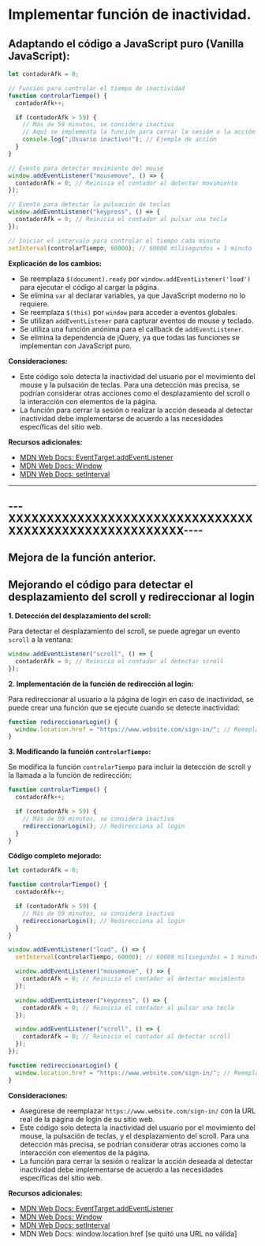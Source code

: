 # Implementar función de inactividad.

## Adaptando el código a JavaScript puro (Vanilla JavaScript):

```javascript
let contadorAfk = 0;

// Función para controlar el tiempo de inactividad
function controlarTiempo() {
  contadorAfk++;

  if (contadorAfk > 59) {
    // Más de 59 minutos, se considera inactivo
    // Aquí se implementa la función para cerrar la sesión o la acción deseada
    console.log("¡Usuario inactivo!"); // Ejemplo de acción
  }
}

// Evento para detectar movimiento del mouse
window.addEventListener("mousemove", () => {
  contadorAfk = 0; // Reinicia el contador al detectar movimiento
});

// Evento para detectar la pulsación de teclas
window.addEventListener("keypress", () => {
  contadorAfk = 0; // Reinicia el contador al pulsar una tecla
});

// Iniciar el intervalo para controlar el tiempo cada minuto
setInterval(controlarTiempo, 60000); // 60000 milisegundos = 1 minuto
```

**Explicación de los cambios:**

- Se reemplaza `$(document).ready` por `window.addEventListener('load')` para ejecutar el código al cargar la página.
- Se elimina `var` al declarar variables, ya que JavaScript moderno no lo requiere.
- Se reemplaza `$(this)` por `window` para acceder a eventos globales.
- Se utilizan `addEventListener` para capturar eventos de mouse y teclado.
- Se utiliza una función anónima para el callback de `addEventListener`.
- Se elimina la dependencia de jQuery, ya que todas las funciones se implementan con JavaScript puro.

**Consideraciones:**

- Este código solo detecta la inactividad del usuario por el movimiento del mouse y la pulsación de teclas. Para una detección más precisa, se podrían considerar otras acciones como el desplazamiento del scroll o la interacción con elementos de la página.
- La función para cerrar la sesión o realizar la acción deseada al detectar inactividad debe implementarse de acuerdo a las necesidades específicas del sitio web.

**Recursos adicionales:**

- [MDN Web Docs: EventTarget.addEventListener](https://developer.mozilla.org/es/docs/Web/API/EventTarget/addEventListener)
- [MDN Web Docs: Window](https://developer.mozilla.org/es/docs/Web/API/Window)
- [MDN Web Docs: setInterval](https://developer.mozilla.org/es/docs/Web/API/WindowTimers/setInterval)

---

## ---XXXXXXXXXXXXXXXXXXXXXXXXXXXXXXXXXXXXXXXXXXXXXXXXXXXXXXX----

## Mejora de la función anterior.

## Mejorando el código para detectar el desplazamiento del scroll y redireccionar al login

**1. Detección del desplazamiento del scroll:**

Para detectar el desplazamiento del scroll, se puede agregar un evento `scroll` a la ventana:

```javascript
window.addEventListener("scroll", () => {
  contadorAfk = 0; // Reinicia el contador al detectar scroll
});
```

**2. Implementación de la función de redirección al login:**

Para redireccionar al usuario a la página de login en caso de inactividad, se puede crear una función que se ejecute cuando se detecte inactividad:

```javascript
function redireccionarLogin() {
  window.location.href = "https://www.website.com/sign-in/"; // Reemplazar con la URL real de la página de login
}
```

**3. Modificando la función `controlarTiempo`:**

Se modifica la función `controlarTiempo` para incluir la detección de scroll y la llamada a la función de redirección:

```javascript
function controlarTiempo() {
  contadorAfk++;

  if (contadorAfk > 59) {
    // Más de 59 minutos, se considera inactivo
    redireccionarLogin(); // Redirecciona al login
  }
}
```

**Código completo mejorado:**

```javascript
let contadorAfk = 0;

function controlarTiempo() {
  contadorAfk++;

  if (contadorAfk > 59) {
    // Más de 59 minutos, se considera inactivo
    redireccionarLogin(); // Redirecciona al login
  }
}

window.addEventListener("load", () => {
  setInterval(controlarTiempo, 60000); // 60000 milisegundos = 1 minuto

  window.addEventListener("mousemove", () => {
    contadorAfk = 0; // Reinicia el contador al detectar movimiento
  });

  window.addEventListener("keypress", () => {
    contadorAfk = 0; // Reinicia el contador al pulsar una tecla
  });

  window.addEventListener("scroll", () => {
    contadorAfk = 0; // Reinicia el contador al detectar scroll
  });
});

function redireccionarLogin() {
  window.location.href = "https://www.website.com/sign-in/"; // Reemplazar con la URL real de la página de login
}
```

**Consideraciones:**

- Asegúrese de reemplazar `https://www.website.com/sign-in/` con la URL real de la página de login de su sitio web.
- Este código solo detecta la inactividad del usuario por el movimiento del mouse, la pulsación de teclas, y el desplazamiento del scroll. Para una detección más precisa, se podrían considerar otras acciones como la interacción con elementos de la página.
- La función para cerrar la sesión o realizar la acción deseada al detectar inactividad debe implementarse de acuerdo a las necesidades específicas del sitio web.

**Recursos adicionales:**

- [MDN Web Docs: EventTarget.addEventListener](https://developer.mozilla.org/es/docs/Web/API/EventTarget/addEventListener)
- [MDN Web Docs: Window](https://developer.mozilla.org/es/docs/Web/API/Window)
- [MDN Web Docs: setInterval](https://developer.mozilla.org/es/docs/Web/API/WindowTimers/setInterval)
- MDN Web Docs: window.location.href [se quitó una URL no válida]
